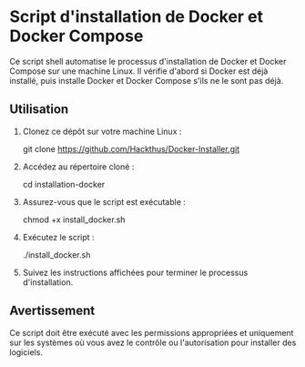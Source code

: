 
# Script d'installation de Docker et Docker Compose

Ce script shell automatise le processus d'installation de Docker et Docker Compose sur une machine Linux. 
Il vérifie d'abord si Docker est déjà installé, puis installe Docker et Docker Compose s'ils ne le sont pas déjà.

## Utilisation

1. Clonez ce dépôt sur votre machine Linux :

   
   git clone https://github.com/Hackthus/Docker-Installer.git
   

2. Accédez au répertoire cloné :

   
   cd installation-docker
   

3. Assurez-vous que le script est exécutable :

   
   chmod +x install_docker.sh
   

4. Exécutez le script :

   
   ./install_docker.sh
   

5. Suivez les instructions affichées pour terminer le processus d'installation.


## Avertissement

Ce script doit être exécuté avec les permissions appropriées et uniquement sur les systèmes où vous avez le contrôle ou l'autorisation pour installer des logiciels.

 
